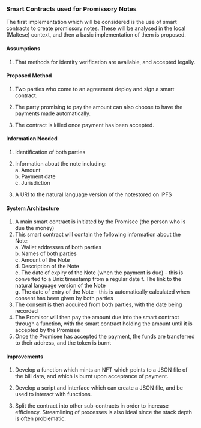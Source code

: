 ### Smart Contracts used for Promissory Notes

The first implementation which will be considered is the use of smart contracts to create promissory notes. These will be analysed in the local (Maltese) context, and then a basic implementation of them is proposed. 

#### Assumptions
1. That methods for identity verification are available, and accepted legally.

#### Proposed Method
1. Two parties who come to an agreement deploy and sign a smart contract.

2. The party promising to pay the amount can also choose to have the payments made automatically.

3. The contract is killed once payment has been accepted.


#### Information Needed
1. Identification of both parties

2. Information about the note including: </br>
    a. Amount </br>
    b. Payment date </br>
    c. Jurisdiction </br>

3. A URI to the natural language version of the notestored on IPFS

#### System Architecture

1. A main smart contract is initiated by the Promisee (the person who is due the money)
2. This smart contract will contain the following information about the Note: </br>
    a. Wallet addresses of both parties </br>
    b. Names of both parties </br>
    c. Amount of the Note </br>
    d. Description of the Note </br>
    e. The date of expiry of the Note (when the payment is due) - this is converted to a Unix timestamp from a regular date
    f. The link to the natural language version of the Note </br>
    g. The date of entry of the Note - this is automatically calculated when consent has been given by both parties </br>
3. The consent is then acquired from both parties, with the date being recorded
4. The Promisor will then pay the amount due into the smart contract through a function, with the smart contract holding the amount until it is accepted by the Promisee
5. Once the Promisee has accepted the payment, the funds are transferred to their address, and the token is burnt

#### Improvements

1. Develop a function which mints an NFT which points to a JSON file of the bill data, and which is burnt upon acceptance of payment.

2. Develop a script and interface which can create a JSON file, and be used to interact with functions.

3. Split the contract into other sub-contracts in order to increase efficiency. Streamlining of processes is also ideal since the stack depth is often problematic.